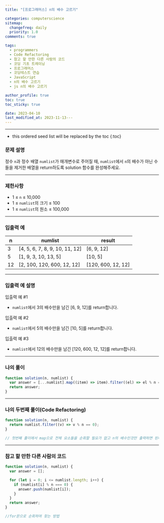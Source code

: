 ```yaml
---
title: "[프로그래머스] n의 배수 고르기"

categories: computerscience
sitemap:
  changefreq: daily
  priority: 1.0
comments: true

tags:
  - programmers
  - Code Refactoring
  - 참고 할 만한 다른 사람의 코드
  - 코딩 기초 트레이닝
  - 프로그래머스
  - 코딩테스트 연습
  - JavaScript
  - n의 배수 고르기
  - js n의 배수 고르기

author_profile: true
toc: true
toc_sticky: true

date: 2023-04-10
last_modified_at: 2023-11-13---
---
```


---

<!-- prettier-ignore -->
* this ordered seed list will be replaced by the toc 
{:toc}

### 문제 설명

정수 `n`과 정수 배열 `numlist`가 매개변수로 주어질 때, `numlist`에서 `n`의 배수가 아닌 수들을 제거한 배열을 return하도록 solution 함수를 완성해주세요.

---

### 제한사항

- 1 ≤ `n` ≤ 10,000
- 1 ≤ `numlist`의 크기 ≤ 100
- 1 ≤ `numlist`의 원소 ≤ 100,000

---

### 입출력 예

| n   | numlist                        | result             |
| --- | ------------------------------ | ------------------ |
| 3   | [4, 5, 6, 7, 8, 9, 10, 11, 12] | [6, 9, 12]         |
| 5   | [1, 9, 3, 10, 13, 5]           | [10, 5]            |
| 12  | [2, 100, 120, 600, 12, 12]     | [120, 600, 12, 12] |

---

### 입출력 예 설명

입출력 예 #1

- `numlist`에서 3의 배수만을 남긴 [6, 9, 12]를 return합니다.

입출력 예 #2

- `numlist`에서 5의 배수만을 남긴 [10, 5]를 return합니다.

입출력 예 #3

- `numlist`에서 12의 배수만을 남긴 [120, 600, 12, 12]를 return합니다.

---

### 나의 풀이

```jsx
function solution(n, numlist) {
  var answer = [...numlist].map((item) => item).filter((el) => el % n === 0);
  return answer;
}
```

---

### 나의 두번째 풀이(Code Refactoring)

```jsx
function solution(n, numlist) {
  return numlist.filter((v) => v % n == 0);
}

// 첫번째 풀이에서 map으로 전체 요소들을 순회할 필요가 없고 n의 배수인것만 출력하면 된다
```

---

### 참고 할 만한 다른 사람의 코드

```jsx
function solution(n, numlist) {
  var answer = [];

  for (let i = 0; i <= numlist.length; i++) {
    if (numlist[i] % n === 0) {
      answer.push(numlist[i]);
    }
  }
  return answer;
}

//for문으로 순회하여 찾는 방법
```

